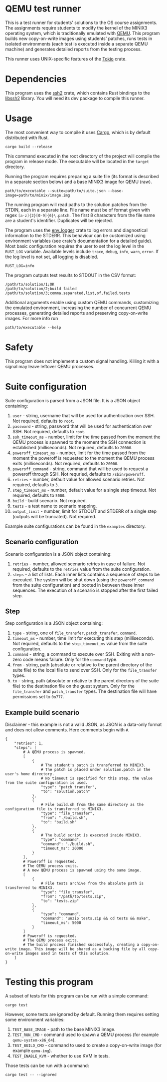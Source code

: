 # QEMU test runner
This is a test runner for students' solutions to the OS course assignments.
The assignments require students to modify the kernel of the MINIX3 operating system, which is traditionally emulated with [QEMU](https://www.qemu.org/).
This program builds new copy-on-write images using students' patches, runs tests in isolated environments (each test is executed inside a separate QEMU machine) and generates detailed reports from the testing process.

This runner uses UNIX-specific features of the [Tokio](https://tokio.rs/) crate.

# Dependencies
This program uses the [ssh2](https://docs.rs/ssh2/latest/ssh2/index.html) crate, which contains Rust bindings to the [libssh2](https://www.libssh2.org/) library. You will need its dev package to compile this runner.

# Usage
The most convenient way to compile it uses [Cargo](https://github.com/rust-lang/cargo), which is by default distributed with Rust.
```
cargo build --release
```
This command executed in the root directory of the project will compile the program in release mode. The executable will be located in the `target` directory.

Running the program requires preparing a suite file (its format is described in a separate section below) and a base MINIX3 image for QEMU (raw).
```
path/to/executable --suite=path/to/suite.json --base-image=path/to/minix/image.img
```
The running program will read paths to the solution patches from the STDIN, each in a separate line. File name must be of format given with regex `[a-z]{2}[0-9]{6}\.patch`. The first 8 characters from the file name are a student's identifier. Duplicates will be rejected.

The program uses the [env_logger](https://docs.rs/env_logger/latest/env_logger/) crate to log errors and diagnostical information to the STDERR. This behaviour can be customized using environment variables (see crate's documentation for a detailed guide). Most basic configuration requires the user to set the log level in the `RUST_LOG` variable. Available levels include `trace`, `debug`, `info`, `warn`, `error`. If the log level is not set, all logging is disabled.
```
RUST_LOG=info
```

The program outputs test results to STDOUT in the CSV format:
```
/path/to/solution/1;OK
/path/to/solution/2;build failed
/path/to/solution/3;comma,separated,list,of,failed,tests
```

Additional arguments enable using custom QEMU commands, customizing the emulated environment, increasing the number of concurrent QEMU processes, generating detailed reports and preserving copy-on-write images. For more info run
```
path/to/executable --help
```

# Safety
This program does not implement a custom signal handling. Killing it with a signal may leave leftover QEMU processes.

# Suite configuration
Suite configuration is parsed from a JSON file. It is a JSON object containing:
1. `user` - string, username that will be used for authentication over SSH. Not required, defaults to `root`.
2. `password` - string, password that will be used for authentication over SSH. Not required, defaults to `root`.
3. `ssh_timeout_ms` - number, limit for the time passed from the moment the QEMU process is spawned to the moment the SSH connection is established (milliseconds). Not required, defaults to `20000`.
4. `poweroff_timeout_ms` - number, limit for the time passed from the moment the poweroff is requested to the moment the QEMU process exits (milliseconds). Not required, defaults to `20000`.
5. `poweroff_command` - string, command that will be used to request a poweroff through SSH. Not requried, defaults to `/sbin/poweroff`.
6. `retries` - number, default value for allowed scenario retries. Not required, defaults to `3`.
7. `step_timeout_ms` - number, default value for a single step timeout. Not required, defaults to `5000`.
8. `build` - build scenario. Not required.
9. `tests` - a test name to scenario mapping.
10. `output_limit` - number, limit for STDOUT and STDERR of a single step (outputs will be truncated). Not required.

Example suite configurations can be found in the `examples` directory.

## Scenario configuration
Scenario configuration is a JSON object containing:
1. `retries` - number, allowed scenario retries in case of failure. Not required, defaults to the `retries` value from the suite configuration.
2. `steps` - a list of lists. Each inner lists contains a sequence of steps to be executed. The system will be shut down (using the `poweroff_command` from the suite configuration) and booted in between these inner sequences. The execution of a scenario is stopped after the first failed step.

## Step
Step configuration is a JSON object containing:
1. `type` - string, one of `file_transfer`, `patch_transfer`, `command`.
2. `timeout_ms` - number, time limit for executing this step (milliseconds). Not required, defaults to the `step_timeout_ms` value from the suite configuration.
3. `command` - string, a command to execute over SSH. Exiting with a non-zero code means failure. Only for the `command` type.
4. `from` - string, path (absolute or relative to the parent directory of the suite file) to the local file to send over SSH. Only for the `file_transfer` types.
5. `to` - string, path (absolute or relative to the parent directory of the suite file) to the destination file on the guest system. Only for the `file_transfer` and `patch_transfer` types. The destination file will have permissions set to `0o777`.

## Example build scenario
Disclaimer - this example is not a valid JSON, as JSON is a data-only format and does not allow comments. Here comments begin with `#`.
```
{
    "retries": 1,
    "steps": [
        # A QEMU process is spawned.
        [
            {
                # The student's patch is transferred to MINIX3.
                # The patch is placed under solution.patch in the user's home directory.
                # No timeout is specified for this step, the value from the suite configuration is used.
                "type": "patch_transfer",
                "to": "solution.patch"
            },
            {
                # File build.sh from the same directory as the configuration file is transferred to MINIX3.
                "type": "file_transfer",
                "from": "./build.sh",
                "to": "build.sh"
            },
            {
                # The build script is executed inside MINIX3.
                "type": "command",
                "command": "./build.sh",
                "timeout_ms": 20000
            }
        ],
        # Poweroff is requested.
        # The QEMU process exits.
        # A new QEMU process is spawned using the same image.
        [
            {
                # File tests archive from the absolute path is transferred to MINIX3.
                "type": "file_transfer",
                "from": "/path/to/tests.zip",
                "to": "tests.zip"
            },
            {
                "type": "command",
                "command": "unzip tests.zip && cd tests && make",
                "timeout_ms": 5000
            }
        ]
        # Poweroff is requested.
        # The QEMU process exits.
        # The build process finished successfuly, creating a copy-on-write image. This image will be shared as a backing file by all copy-on-write images used in tests of this solution. 
    ]
}
```

# Testing this program
A subset of tests for this program can be run with a simple command:
```
cargo test
```
However, some tests are ignored by default. Running them requires setting some environment variables:
1. `TEST_BASE_IMAGE` - path to the base MINIX3 image.
2. `TEST_RUN_CMD` - command used to spawn a QEMU process (for example `qemu-system-x86_64`).
3. `TEST_BUILD_CMD` - command to used to create a copy-on-write image (for example `qemu-img`).
4. `TEST_ENABLE_KVM` - whether to use KVM in tests.

Those tests can be run with a command:
```
cargo test -- --ignored
```
